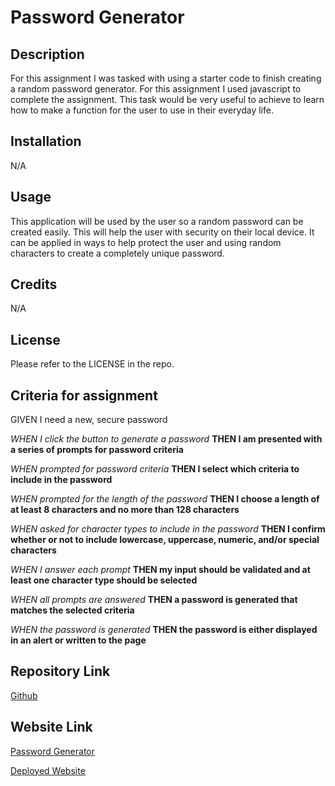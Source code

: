 # Password Generator

## Description

For this assignment I was tasked with using a starter code to finish creating a random password generator. For this assignment I used javascript to complete the assignment. This task would be very useful to achieve to learn how to make a function for the user to use in their everyday life.

## Installation

N/A

## Usage

This application will be used by the user so a random password can be created easily. This will help the user with security on their local device. It can be applied in ways to help protect the user and using random characters to create a completely unique password.

## Credits

N/A

## License

Please refer to the LICENSE in the repo.

## Criteria for assignment

GIVEN I need a new, secure password

*WHEN I click the button to generate a password*
**THEN I am presented with a series of prompts for password criteria**

*WHEN prompted for password criteria*
**THEN I select which criteria to include in the password**

*WHEN prompted for the length of the password*
**THEN I choose a length of at least 8 characters and no more than 128 characters**

*WHEN asked for character types to include in the password*
**THEN I confirm whether or not to include lowercase, uppercase, numeric, and/or special characters**

*WHEN I answer each prompt*
**THEN my input should be validated and at least one character type should be selected**

*WHEN all prompts are answered*
**THEN a password is generated that matches the selected criteria**

*WHEN the password is generated*
**THEN the password is either displayed in an alert or written to the page**

## Repository Link

[Github](https://github.com/PintoDrop/Challenge-3)

## Website Link

[Password Generator](https://pintodrop.github.io/Challenge-3/)

[Deployed Website](/images/Deplyed-website.jpg)
